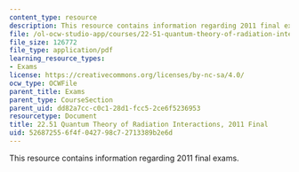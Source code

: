 ```yaml
---
content_type: resource
description: This resource contains information regarding 2011 final exams.
file: /ol-ocw-studio-app/courses/22-51-quantum-theory-of-radiation-interactions-fall-2012/526872556f4f042798c72713389b2e6d_MIT22_51F12_final_2011.pdf
file_size: 126772
file_type: application/pdf
learning_resource_types:
- Exams
license: https://creativecommons.org/licenses/by-nc-sa/4.0/
ocw_type: OCWFile
parent_title: Exams
parent_type: CourseSection
parent_uid: dd82a7cc-c0c1-28d1-fcc5-2ce6f5236953
resourcetype: Document
title: 22.51 Quantum Theory of Radiation Interactions, 2011 Final
uid: 52687255-6f4f-0427-98c7-2713389b2e6d
---
```

This resource contains information regarding 2011 final exams.